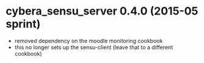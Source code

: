 # cybera_sensu_server 0.4.0 (2015-05 sprint)
* removed dependency on the moodle monitoring cookbook
* this no longer sets up the sensu-client (leave that to a different cookbook)
